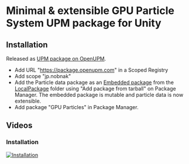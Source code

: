# Minimal & extensible GPU Particle System UPM package for Unity

## Installation
Released as [UPM package on OpenUPM](https://openupm.com/packages/jp.nobnak.gpu_particles/).
- Add URL "https://package.openupm.com" in a Scoped Registry
- Add scope "jp.nobnak"
- Add the Particle data package as an [Embedded package](https://docs.unity3d.com/2022.3/Documentation/Manual/Glossary.html#Embeddedpackage) from the [LocalPackage](LocalPackages~) folder using "Add package from tarball" on Package Manager. The embedded package is mutable and particle data is now extensible.
- Add package "GPU Particles" in Package Manager.

## Videos
### Installation 
[![Installation](http://img.youtube.com/vi/6Kn06Awqx1U/mqdefault.jpg)](https://youtu.be/6Kn06Awqx1U)
